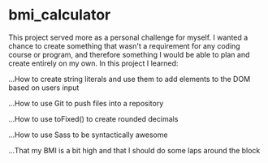 # bmi_calculator
This project served more as a personal challenge for myself. I wanted a chance to create something that wasn't a requirement for any coding course or program, and therefore something I would be able to plan and create entirely on my own. In this project I learned:

...How to create string literals and use them to add elements to the DOM based on users input

...How to use Git to push files into a repository

...How to use toFixed() to create rounded decimals

...How to use Sass to be syntactically awesome

...That my BMI is a bit high and that I should do some laps around the block
